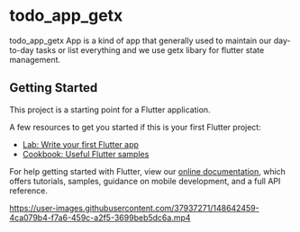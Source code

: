 # todo_app_getx

todo_app_getx App is a kind of app that generally used to maintain our day-to-day tasks or list everything and we use getx libary for flutter state management.

## Getting Started

This project is a starting point for a Flutter application.

A few resources to get you started if this is your first Flutter project:

- [Lab: Write your first Flutter app](https://flutter.dev/docs/get-started/codelab)
- [Cookbook: Useful Flutter samples](https://flutter.dev/docs/cookbook)

For help getting started with Flutter, view our
[online documentation](https://flutter.dev/docs), which offers tutorials,
samples, guidance on mobile development, and a full API reference.


https://user-images.githubusercontent.com/37937271/148642459-4ca079b4-f7a6-459c-a2f5-3699beb5dc6a.mp4

